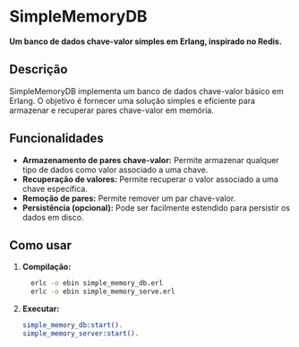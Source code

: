 # SimpleMemoryDB

**Um banco de dados chave-valor simples em Erlang, inspirado no Redis.**

## Descrição
SimpleMemoryDB implementa um banco de dados chave-valor básico em Erlang. O objetivo é fornecer uma solução simples e eficiente para armazenar e recuperar pares chave-valor em memória.

## Funcionalidades
* **Armazenamento de pares chave-valor:** Permite armazenar qualquer tipo de dados como valor associado a uma chave.
* **Recuperação de valores:** Permite recuperar o valor associado a uma chave específica.
* **Remoção de pares:** Permite remover um par chave-valor.
* **Persistência (opcional):** Pode ser facilmente estendido para persistir os dados em disco.

## Como usar
1. **Compilação:**
   ```bash
     erlc -o ebin simple_memory_db.erl
     erlc -o ebin simple_memory_serve.erl

2. **Executar:**
    ```bash
    simple_memory_db:start().
    simple_memory_server:start().
